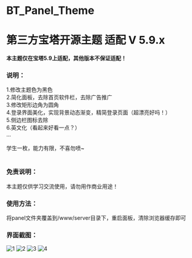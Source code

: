 # BT_Panel_Theme
# 第三方宝塔开源主题  适配 V 5.9.x

<b>本主题仅在宝塔5.9上适配，其他版本不保证适配！</b>


### 说明：

1.修改主题色为黑色<br>
2.简化面板，去除首页软件栏，去除广告推广<br>
3.修改矩形边角为圆角<br>
4.登录界面美化，实现背景动态渐变，精简登录页面（超漂亮好吗！）<br>
5.侧边栏图标去除<br>
6.英文化（看起来好看一点？）<br>
...<br><br>
学生一枚，能力有限，不喜勿喷~<br>
<br>
### 免责说明：

本主题仅供学习交流使用，请勿用作商业用途！

### 使用方法：
将panel文件夹覆盖到/www/server目录下，重启面板，清除浏览器缓存即可


### 界面截图：
![1](http://59.110.215.209/1.jpg)
![2](http://59.110.215.209/2.jpg)
![3](http://59.110.215.209/3.jpg)
![4](http://59.110.215.209/4.jpg)
